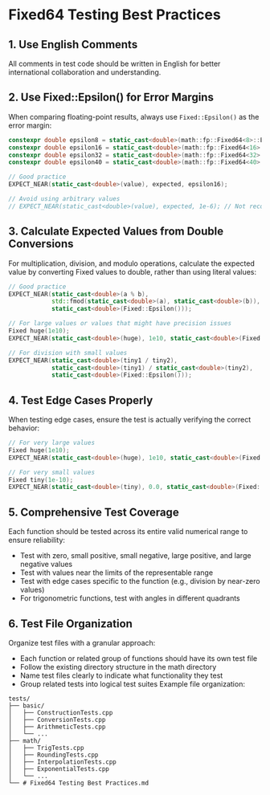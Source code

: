 # Fixed64 Testing Best Practices

## 1. Use English Comments
All comments in test code should be written in English for better international collaboration and understanding.

## 2. Use Fixed::Epsilon() for Error Margins
When comparing floating-point results, always use `Fixed::Epsilon()` as the error margin:

```cpp
constexpr double epsilon8 = static_cast<double>(math::fp::Fixed64<8>::Epsilon());
constexpr double epsilon16 = static_cast<double>(math::fp::Fixed64<16>::Epsilon());
constexpr double epsilon32 = static_cast<double>(math::fp::Fixed64<32>::Epsilon());
constexpr double epsilon40 = static_cast<double>(math::fp::Fixed64<40>::Epsilon());

// Good practice
EXPECT_NEAR(static_cast<double>(value), expected, epsilon16);

// Avoid using arbitrary values
// EXPECT_NEAR(static_cast<double>(value), expected, 1e-6); // Not recommended
```

## 3. Calculate Expected Values from Double Conversions
For multiplication, division, and modulo operations, calculate the expected value by converting Fixed values to double, rather than using literal values:

```cpp
// Good practice
EXPECT_NEAR(static_cast<double>(a % b),
            std::fmod(static_cast<double>(a), static_cast<double>(b)),
            static_cast<double>(Fixed::Epsilon()));

// For large values or values that might have precision issues
Fixed huge(1e10);
EXPECT_NEAR(static_cast<double>(huge), 1e10, static_cast<double>(Fixed::Epsilon()));

// For division with small values
EXPECT_NEAR(static_cast<double>(tiny1 / tiny2),
            static_cast<double>(tiny1) / static_cast<double>(tiny2),
            static_cast<double>(Fixed::Epsilon()));
```

## 4. Test Edge Cases Properly
When testing edge cases, ensure the test is actually verifying the correct behavior:

```cpp
// For very large values
Fixed huge(1e10);
EXPECT_NEAR(static_cast<double>(huge), 1e10, static_cast<double>(Fixed::Epsilon()));

// For very small values
Fixed tiny(1e-10);
EXPECT_NEAR(static_cast<double>(tiny), 0.0, static_cast<double>(Fixed::Epsilon()));
```

## 5. Comprehensive Test Coverage
Each function should be tested across its entire valid numerical range to ensure reliability:

- Test with zero, small positive, small negative, large positive, and large negative values
- Test with values near the limits of the representable range
- Test with edge cases specific to the function (e.g., division by near-zero values)
- For trigonometric functions, test with angles in different quadrants

## 6. Test File Organization
Organize test files with a granular approach:

- Each function or related group of functions should have its own test file
- Follow the existing directory structure in the math directory
- Name test files clearly to indicate what functionality they test
- Group related tests into logical test suites
Example file organization:

```plaintext
tests/
├── basic/
│   ├── ConstructionTests.cpp
│   ├── ConversionTests.cpp
│   ├── ArithmeticTests.cpp
│   └── ...
├── math/
│   ├── TrigTests.cpp
│   ├── RoundingTests.cpp
│   ├── InterpolationTests.cpp
│   ├── ExponentialTests.cpp
│   └── ...
└── # Fixed64 Testing Best Practices.md
```